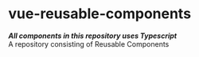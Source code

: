 # vue-reusable-components
***All components in this repository uses Typescript*** <br>
A repository consisting of Reusable Components
